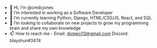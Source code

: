 - 👋 Hi, I’m @cmdcjones
- 👀 I’m interested in working as a Software Developer
- 🌱 I’m currently learning Python, Django, HTML/CSS/JS, React, and SQL
- 💞️ I’m looking to collaborate on new projects to grow my programming brain and share my own knowledge
- 📫 How to reach me - Email: domecj13@gmail.com Discord: blayshun#3474

<!---
cmdcjones/cmdcjones is a ✨ special ✨ repository because its `README.md` (this file) appears on your GitHub profile.
You can click the Preview link to take a look at your changes.
--->

